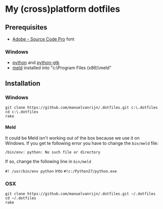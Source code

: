 # My (cross)platform dotfiles

## Prerequisites

* [Adobe - Source Code Pro](https://github.com/adobe/Source-Code-Pro/downloads) font

### Windows

- [python](http://www.python.org/download/) and [python-gtk](http://www.pygtk.org/downloads.html)
- [meld](https://live.gnome.org/Meld/Windows) installed into "c:\Program Files (x86)\meld"

## Installation

### Windows

```
git clone https://github.com/manuelvanrijn/.dotfiles.git c:\.dotfiles
cd c:\.dotfiles
rake
```

#### Meld

It could be Meld isn't working out of the box because we use it on Windows. If you get te following error you have to change the `bin/meld` file:

```
/bin/env: python: No such file or directory
```

If so, change the following line in `bin/meld`

`#! /usr/bin/env python` into `#!c:/Python27/python.exe`

### OSX

```
git clone https://github.com/manuelvanrijn/.dotfiles.git ~/.dotfiles
cd ~/.dotfiles
rake
```
